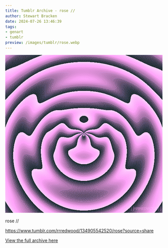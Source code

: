 ```yaml
---
title: Tumblr Archive - rose //  
author: Stewart Bracken
date: 2024-07-26 13:46:39
tags:
- genart
- tumblr
preview: /images/tumblr/rose.webp
---
```


![rose //](/images/tumblr/rose.webp)

rose //

https://www.tumblr.com/rrredwood/134905542520/rose?source=share

[View the full archive here](https://www.tumblr.com/rrredwood)
